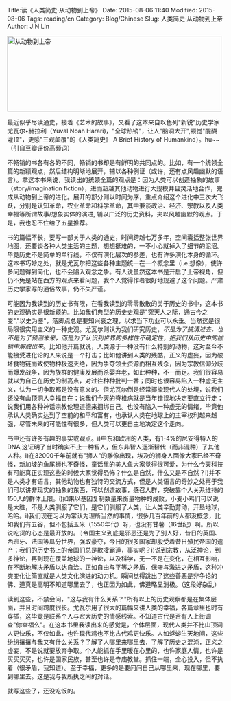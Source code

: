 Title:读《人类简史·从动物到上帝》
Date: 2015-08-06 11:40
Modified: 2015-08-06
Tags: reading/cn
Category: Blog/Chinese
Slug: 人类简史·从动物到上帝
Author: JIN Lin

<a data-flickr-embed="true" href="https://www.flickr.com/photos/108107823@N04/20327535592/in/dateposted-public/" title="从动物到上帝"><img src="https://farm1.staticflickr.com/407/20327535592_57f5e1fa96.jpg" width="500" height="176" alt="从动物到上帝"></a><script async src="//embedr.flickr.com/assets/client-code.js" charset="utf-8"></script>


最近似乎尽读通史，接着《艺术的故事》，又看了这本来自以色列"新锐"历史学家尤瓦尔•赫拉利（Yuval Noah Harari)，"全球热销"，让人"脑洞大开",顿觉"醍醐灌顶"，更感"三观颠覆"的《人类简史》 A Brief History of Humankind）。hu~~（引自豆瓣评价高频词）

不畅销的书各有各的不同，畅销的书却是有鲜明的共同点的。比如，有一个统领全篇的新颖观点，然后结构明晰地展开，辅以各种例证（或许，还有点风趣幽默的语言）。拿这本书来说，我读出的统领全篇的观点是：因为人类可以创造抽象的故事（story/imagination fiction），进而超越其他动物进行大规模并且灵活地合作，完成从动物到上帝的进化。展开的部分则以时间为序，重点介绍这个进化中三次大飞跃，分别是认知革命，农业革命和科学革命，其中兼谈政治、经济、宗教以及人类幸福等所谓故事/想象实体的演进, 辅以广泛的历史资料，夹以风趣幽默的观点。于是，我也忍不住给了五星推荐。

书的篇幅不长，要写一部关于人类的通史，时间跨越七万多年，空间囊括整张世界地图，还要谈各种人类生活的主题，想想挺难的，一不小心就掉入了细节的泥沼。毕竟历史不是简单的单行线，不仅有演化层次的参差，也有许多演化本身的循环。这本书巧妙之处，就是尤瓦尔把这些各种主题统一在一个概念里（i.e.想像），使许多问题得到简化，也不会陷入观念之争。有人说虽然这本书是开启了上帝视角，但仍不免是站在西方的观点来看问题，我个人觉得作者很好地规避了这个问题。严肃历史学家写的通俗故事，仍不失严谨。

可能因为我读到的历史书有限，在看我读到的零零散散的关于历史的书中，这本书的史观确实是很新颖的。比如我们典型的历史史观是"究天人之际，通古今之变","以史为鉴"，落脚点总是要知兴衰之理，以求当下功业可以永垂。当然这是很局限很实用主义的一种史观。尤瓦尔则认为我们研究历史，*不是为了搞清过去，也不是为了预测未来，而是为了认识到世界的多样性不确定性，把我们从历史中的枷锁中解脱出来*。比如他开篇就说，人类源于一种没有什么特别的动物，这对至今不能接受进化论的人来说是一个打击；比如他讲到人类的残酷，正义的虚妄，因为破坏食物链而致使物种极速灭绝，因为争夺领土资源而相互残杀，因为宗教信仰分歧而爆发战争，因为族群的健康发展而杀婴弃老，如此种种，不一而足。我们很容易就以为自己在历史的制高点，对过往种种批判一番；同时也很容易陷入一种虚无主义，认为一切争取都是没有意义的。但尤瓦尔倒是经常揶揄现代人的处境，说我们还没有山顶洞人幸福自在；说我们今天的脊椎病就是当年错误地决定要直立行走；说我们用各种神话宗教伦理道德来捆绑自己。也没有陷入一种虚无的情绪，毕竟他承认人类确实达到了空前的和平和富有，也承认人类在地球上的主宰权利越来越强，尽管未来的可能性有很多，但人类可以更自主地决定这个走向。

书中还有许多有趣的事实或观点。i)中东和欧洲的人类，有1-4%的尼安得特人的DNA,这证明了当时确实不止一种智人，但东非智人逐渐替代（而非混种）了其他人种。i)在32000千年前就有"狮人"的雕像出现，埃及的狮身人面像大家已经不奇怪，新加坡的鱼尾狮也不奇怪，童话里的美人鱼大家觉得很可爱，为什么今天科技有可能真正实现这些的时候大家觉得恐怖？什么是自然，什么又是不自然？i)并不是人类才有语言，其他动物也有独特的交流方式，但是人类语言的奇妙之处再于我们可以讲非现实的抽象的东西，可以创造故事，感召人群，突破靠个人关系维持的150人的群体上限。i)如果以基因复制数量来衡量物种的成败，小麦小鸡们可以说是大胜，不是人类驯服了它们，是它们驯服了人类，让人类辛勤劳动，开垦地球，哈哈。i)我们现在习以为常认为理所当然的事情，很多几百年前的人都没概念，比如我们有五谷，但不包括玉米（1550年代）呀，也没有甘薯（16世纪）啊。所以说吃货的心态是最开放的。i)帝国主义到底是邪恶还是为了别人好，昔日的英国、西班牙、法国等瓜分世界，强取豪夺，今日的很多国家却殷受着昔日殖民帝国的遗产；我们的历史书上的帝国们总是欺凌霸道，事实呢？i)说到宗教，从泛神论，到多神论，再到现在覆盖地球的一神论，以及科学，无一不是在变化，在相互影响，在不断地解决矛盾以达自洽。正如自由与平等之矛盾，保守与激进之矛盾，这种冲突变化让简直就是人类文化演进的动力机。瞬间觉得跳出了这些善恶是非争论的佛、道真是高明不知道哪里去了，也正因为如此，佛道略显消极。（这段好杂乱）

读到这些，不禁会问，"这与我有什么关系？"所有以上的历史观察都是在集体层面，并且时间跨度很长。尤瓦尔用了很大的篇幅来讲人类的幸福，各篇章里也时有穿插，这毕竟是联系个人与宏大历史的情感线索。不知道古代是否有人上街调查"你幸福么"。在这本书里我读出来的感觉是，个体层面，现代人类并不比山顶洞人更快乐，不仅如此，也许现代鸡也不比古代鸡更快乐。人如蜉蝣生天地间，这些纷纷攘攘与我又有什么关系？了解了人哪里来哪里去，了解了历史之混沌，正义之虚妄，不是说就要放弃争取。个人能抓在手里暖在心里的，也许家庭人情，也许是买买买买，也许是国家民族，甚至也许是寺庙教堂。抓住一端，全心投入，但不执着（很矛盾，我知道）。至于幸福，更多的是要问问自己从哪里来，现在哪里，要到哪里去。这是我与我所执之间的对话。

就写这些了，还没吃饭的。